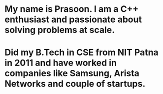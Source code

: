 # My name is Prasoon. I am a C++ enthusiast and passionate about solving problems at scale.
# Did my B.Tech in CSE from NIT Patna in 2011 and have worked in companies like Samsung, Arista Networks and couple of startups.
